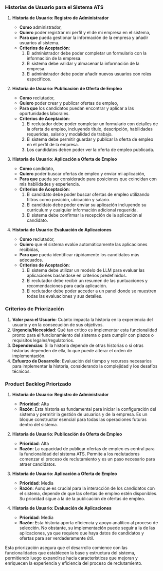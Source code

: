 
### Historias de Usuario para el Sistema ATS

1. **Historia de Usuario: Registro de Administrador**
   - **Como** administrador,
   - **Quiero** poder registrar mi perfil y el de mi empresa en el sistema,
   - **Para que** pueda gestionar la información de la empresa y añadir usuarios al sistema.
   - **Criterios de Aceptación**:
     1. El administrador debe poder completar un formulario con la información de la empresa.
     2. El sistema debe validar y almacenar la información de la empresa.
     3. El administrador debe poder añadir nuevos usuarios con roles específicos.

2. **Historia de Usuario: Publicación de Oferta de Empleo**
   - **Como** reclutador,
   - **Quiero** poder crear y publicar ofertas de empleo,
   - **Para que** los candidatos puedan encontrar y aplicar a las oportunidades laborales.
   - **Criterios de Aceptación**:
     1. El reclutador debe poder completar un formulario con detalles de la oferta de empleo, incluyendo título, descripción, habilidades requeridas, salario y modalidad de trabajo.
     2. El sistema debe permitir guardar y publicar la oferta de empleo en el perfil de la empresa.
     3. Los candidatos deben poder ver la oferta de empleo publicada.

3. **Historia de Usuario: Aplicación a Oferta de Empleo**
   - **Como** candidato,
   - **Quiero** poder buscar ofertas de empleo y enviar mi aplicación,
   - **Para que** pueda ser considerado para posiciones que coincidan con mis habilidades y experiencia.
   - **Criterios de Aceptación**:
     1. El candidato debe poder buscar ofertas de empleo utilizando filtros como posición, ubicación y salario.
     2. El candidato debe poder enviar su aplicación incluyendo su currículum y cualquier información adicional requerida.
     3. El sistema debe confirmar la recepción de la aplicación al candidato.

4. **Historia de Usuario: Evaluación de Aplicaciones**
   - **Como** reclutador,
   - **Quiero** que el sistema evalúe automáticamente las aplicaciones recibidas,
   - **Para que** pueda identificar rápidamente los candidatos más adecuados.
   - **Criterios de Aceptación**:
     1. El sistema debe utilizar un modelo de LLM para evaluar las aplicaciones basándose en criterios predefinidos.
     2. El reclutador debe recibir un resumen de las puntuaciones y recomendaciones para cada aplicación.
     3. El reclutador debe poder acceder a un panel donde se muestren todas las evaluaciones y sus detalles.



### Criterios de Priorización

1. **Valor para el Usuario**: Cuánto impacta la historia en la experiencia del usuario y en la consecución de sus objetivos.
2. **Urgencia/Necesidad**: Qué tan crítico es implementar esta funcionalidad pronto para el funcionamiento del sistema o para cumplir con plazos o requisitos legales/regulatorios.
3. **Dependencias**: Si la historia depende de otras historias o si otras historias dependen de ella, lo que puede alterar el orden de implementación.
4. **Esfuerzo de Desarrollo**: Evaluación del tiempo y recursos necesarios para implementar la historia, considerando la complejidad y los desafíos técnicos.

### Product Backlog Priorizado

1. **Historia de Usuario: Registro de Administrador**
   - **Prioridad**: Alta
   - **Razón**: Esta historia es fundamental para iniciar la configuración del sistema y permitir la gestión de usuarios y de la empresa. Es un bloque constructor esencial para todas las operaciones futuras dentro del sistema.

2. **Historia de Usuario: Publicación de Oferta de Empleo**
   - **Prioridad**: Alta
   - **Razón**: La capacidad de publicar ofertas de empleo es central para la funcionalidad del sistema ATS. Permite a los reclutadores comenzar el proceso de reclutamiento y es un paso necesario para atraer candidatos.

3. **Historia de Usuario: Aplicación a Oferta de Empleo**
   - **Prioridad**: Media
   - **Razón**: Aunque es crucial para la interacción de los candidatos con el sistema, depende de que las ofertas de empleo estén disponibles. Su prioridad sigue a la de la publicación de ofertas de empleo.

4. **Historia de Usuario: Evaluación de Aplicaciones**
   - **Prioridad**: Media
   - **Razón**: Esta historia aporta eficiencia y apoyo analítico al proceso de selección. No obstante, su implementación puede seguir a la de las aplicaciones, ya que requiere que haya datos de candidatos y ofertas para ser verdaderamente útil.

Esta priorización asegura que el desarrollo comience con las funcionalidades que establecen la base y estructura del sistema, permitiendo luego expandirse hacia características que mejoran y enriquecen la experiencia y eficiencia del proceso de reclutamiento.


